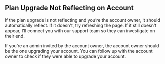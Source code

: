 ## Plan Upgrade Not Reflecting on Account

If the plan upgrade is not reflecting and you’re the account owner, it should automatically reflect. If it doesn't, try refreshing the page. If it still doesn't appear, I’ll connect you with our support team so they can investigate on their end.

If you’re an admin invited by the account owner, the account owner should be the one upgrading your account. You can follow up with the account owner to check if they were able to upgrade your account.